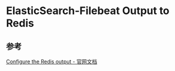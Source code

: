 # ElasticSearch-Filebeat Output to Redis









## 参考

[Configure the Redis output - 官网文档](https://www.elastic.co/guide/en/beats/filebeat/current/redis-output.html)


